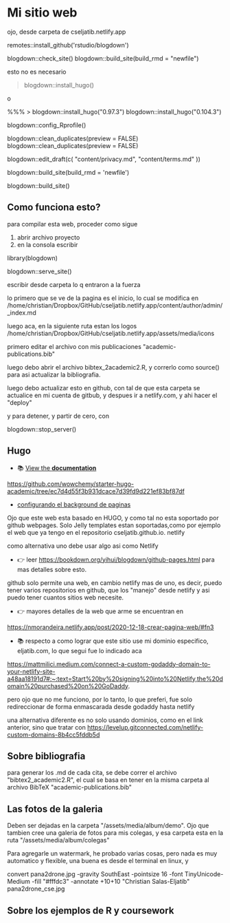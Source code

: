 # Mi sitio web
ojo, desde carpeta de cseljatib.netlify.app

remotes::install_github('rstudio/blogdown')

blogdown::check_site()
blogdown::build_site(build_rmd = "newfile")

esto no es necesario
> blogdown::install_hugo()

o 

%%% > blogdown::install_hugo("0.97.3")
blogdown::install_hugo("0.104.3")

blogdown::config_Rprofile()

blogdown::clean_duplicates(preview = FALSE)
blogdown::clean_duplicates(preview = FALSE)

blogdown::edit_draft(c(
  "content/privacy.md",
  "content/terms.md"
  ))
  
blogdown::build_site(build_rmd = 'newfile')

blogdown::build_site()

## Como funciona esto?
para compilar esta web, proceder como sigue
1. abrir archivo proyecto
2. en la consola escribir

library(blogdown)

blogdown::serve_site()

escribir desde carpeta lo q entraron a la fuerza

lo primero que se ve de la pagina es el inicio, lo cual se modifica en
/home/christian/Dropbox/GitHub/cseljatib.netlify.app/content/author/admin/_index.md

luego aca, en la siguiente ruta estan los logos
/home/christian/Dropbox/GitHub/cseljatib.netlify.app/assets/media/icons

primero editar el archivo con mis publicaciones "academic-publications.bib"

luego debo abrir el archivo bibtex_2academic2.R, y correrlo como source() para
asi actualizar la bibliografia.

luego debo actualizar esto en github, con tal de que esta carpeta se actualice en mi
cuenta de gitbub, y despues ir a netlify.com, y ahi hacer el "deploy"

y para detener, y partir de cero, con

blogdown::stop_server()

## Hugo
- 📚 [View the **documentation**](https://wowchemy.com/docs/hugo-tutorials)

https://github.com/wowchemy/starter-hugo-academic/tree/ec7d4d55f3b931dcace7d39fd9d221ef83bf87df

- [configurando el background de paginas](https://wowchemy.com/docs/getting-started/page-builder/)

Ojo que este web esta basado en HUGO, y como tal no esta soportado por github webpages. Solo Jelly templates estan soportadas,como por ejemplo el web que ya tengo en el repositorio cseljatib.github.io.
netlify

como alternativa uno debe usar algo asi como Netlify

- 👉 leer https://bookdown.org/yihui/blogdown/github-pages.html
para mas detalles sobre esto.

github solo permite una web, en cambio netlify mas de uno, es decir, puedo tener varios repositorios en github, que los "manejo" desde netlify y asi puedo tener cuantos sitios web necesite.

- 👉 mayores detalles de la web que arme se encuentran en

https://nmorandeira.netlify.app/post/2020-12-18-crear-pagina-web/#fn3

- 📚 respecto a como lograr que este sitio use mi dominio especifico, eljatib.com, lo que segui fue lo indicado aca

https://mattmilici.medium.com/connect-a-custom-godaddy-domain-to-your-netlify-site-a48aa18191d7#:~:text=Start%20by%20signing%20into%20Netlify,the%20domain%20purchased%20on%20GoDaddy.

pero ojo que no me funciono, por lo tanto, lo que preferi, fue solo redireccionar de forma enmascarada desde godaddy hasta netlify

una alternativa diferente es no solo usando dominios, como en el link anterior, sino que tratar con 
https://levelup.gitconnected.com/netlify-custom-domains-8b4cc5fddb5d


## Sobre bibliografia
para generar los .md de cada cita, se debe correr el archivo "bibtex2_academic2.R", el cual
 se basa en tener en la misma carpeta al archivo BibTeX "academic-publications.bib"
 
 
## Las fotos de la galeria
Deben ser dejadas en la carpeta "/assets/media/album/demo". Ojo que tambien cree una galeria de fotos para mis colegas, y esa carpeta esta en la ruta "/assets/media/album/colegas"

Para agregarle un watermark, he probado varias cosas, pero nada es muy automatico y flexible, una buena es desde el terminal en linux, y

convert pana2drone.jpg -gravity SouthEast -pointsize 16 -font TinyUnicode-Medium -fill "#fffdc3" -annotate +10+10 "Christian Salas-Eljatib" pana2drone_cse.jpg

## Sobre los ejemplos de R y coursework
